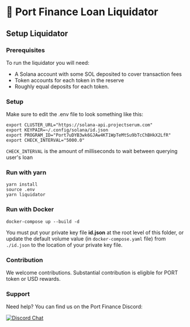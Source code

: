 # 💸 Port Finance Loan Liquidator

## Setup Liquidator

### Prerequisites

To run the liquidator you will need:

- A Solana account with some SOL deposited to cover transaction fees
- Token accounts for each token in the reserve
- Roughly equal deposits for each token.

### Setup

Make sure to edit the .env file to look something like this:

```
export CLUSTER_URL="https://solana-api.projectserum.com"
export KEYPAIR=~/.config/solana/id.json
export PROGRAM_ID="Port7uDYB3wk6GJAw4KT1WpTeMtSu9bTcChBHkX2LfR"
export CHECK_INTERVAL="5000.0"
```

`CHECK_INTERVAL` is the amount of milliseconds to wait between querying user's loan

### Run with yarn

```
yarn install
source .env
yarn liquidator
```

### Run with Docker

```
docker-compose up --build -d
```

You must put your private key file **id.json** at the root level of this folder, or update the default volume value (in `docker-compose.yaml` file) from `./id.json` to the location of your private key file.

### Contribution

We welcome contributions. Substantial contribution is eligible for PORT token or USD rewards.

### Support

Need help? You can find us on the Port Finance Discord:

[![Discord Chat](https://img.shields.io/discord/842990920081473586?color=blueviolet)](https://discord.gg/Yky8ZwdEN2)
